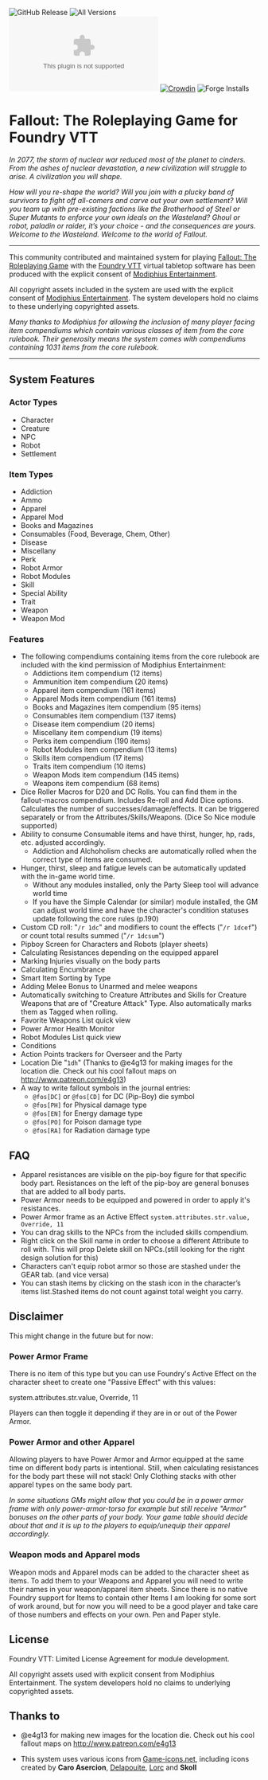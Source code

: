 ![GitHub Release](https://img.shields.io/github/release-date/Muttley/foundryvtt-fallout)
![All Versions](https://img.shields.io/github/downloads/Muttley/foundryvtt-fallout/total)
![Latest Version](https://img.shields.io/github/downloads/Muttley/foundryvtt-fallout/latest/fallout.zip)
[![Crowdin](https://badges.crowdin.net/foundryvtt-fallout/localized.svg)](https://crowdin.com/project/foundryvtt-fallout)
![Forge Installs](https://img.shields.io/badge/dynamic/json?label=Forge%20Installs&query=package.installs&suffix=%25&url=https%3A%2F%2Fforge-vtt.com%2Fapi%2Fbazaar%2Fpackage%2Ffallout)

# Fallout: The Roleplaying Game for Foundry VTT

*In 2077, the storm of nuclear war reduced most of the planet to cinders. From the ashes of nuclear devastation, a new civilization will struggle to arise. A civilization you will shape.*

*How will you re-shape the world? Will you join with a plucky band of survivors to fight off all-comers and carve out your own settlement? Will you team up with pre-existing factions like the Brotherhood of Steel or Super Mutants to enforce your own ideals on the Wasteland? Ghoul or robot, paladin or raider, it’s your choice - and the consequences are yours. Welcome to the Wasteland. Welcome to the world of Fallout.*

---

This community contributed and maintained system for playing [Fallout: The Roleplaying Game][1] with the [Foundry VTT][2] virtual tabletop software has been produced with the explicit consent of [Modiphius Entertainment][3].

All copyright assets included in the system are used with the explicit consent of [Modiphius Entertainment][3]. The system developers hold no claims to these underlying copyrighted assets.

*Many thanks to Modiphius for allowing the inclusion of many player facing item compendiums which contain various classes of item from the core rulebook. Their generosity means the system comes with compendiums containing 1031 items from the core rulebook.*

---

## System Features

### Actor Types

- Character
- Creature
- NPC
- Robot
- Settlement

### Item Types

- Addiction
- Ammo
- Apparel
- Apparel Mod
- Books and Magazines
- Consumables (Food, Beverage, Chem, Other)
- Disease
- Miscellany
- Perk
- Robot Armor
- Robot Modules
- Skill
- Special Ability
- Trait
- Weapon
- Weapon Mod

### Features

- The following compendiums containing items from the core rulebook are included with the kind permission of Modiphius Entertainment:
	* Addictions item compendium (12 items)
	* Ammunition item compendium (20 items)
	* Apparel item compendium (161 items)
	* Apparel Mods item compendium (161 items)
	* Books and Magazines item compendium (95 items)
	* Consumables item compendium (137 items)
	* Disease item compendium (20 items)
	* Miscellany item compendium (19 items)
	* Perks item compendium (190 items)
	* Robot Modules item compendium (13 items)
	* Skills item compendium (17 items)
	* Traits item compendium (10 items)
	* Weapon Mods item compendium (145 items)
	* Weapons item compendium (68 items)
- Dice Roller Macros for D20 and DC Rolls. You can find them in the fallout-macros compendium. Includes Re-roll and Add Dice options. Calculates the number of successes/damage/effects. It can be triggered separately or from the Attributes/Skills/Weapons. (Dice So Nice module supported)
- Ability to consume Consumable items and have thirst, hunger, hp, rads, etc. adjusted accordingly.
	* Addiction and Alchoholism checks are automatically rolled when the correct type of items are consumed.
- Hunger, thirst, sleep and fatigue levels can be automatically updated with the in-game world time.
	* Without any modules installed, only the Party Sleep tool will advance world time
	* If you have the Simple Calendar (or similar) module installed, the GM can adjust world time and have the character's condition statuses update following the core rules (p.190)
- Custom CD roll: "`/r 1dc`" and modifiers to count the effects ("`/r 1dcef`") or count total results summed ("`/r 1dcsum`")
- Pipboy Screen for Characters and Robots (player sheets)
- Calculating Resistances depending on the equipped apparel
- Marking Injuries visually on the body parts
- Calculating Encumbrance
- Smart Item Sorting by Type
- Adding Melee Bonus to Unarmed and melee weapons
- Automatically switching to Creature Attributes and Skills for Creature Weapons that are of "Creature Attack" Type. Also automatically marks them as Tagged when rolling.
- Favorite Weapons List quick view
- Power Armor Health Monitor
- Robot Modules List quick view
- Conditions
- Action Points trackers for Overseer and the Party
- Location Die "`1dh`" (Thanks to @e4g13 for making images for the location die. Check out his cool fallout maps on http://www.patreon.com/e4g13)
- A way to write fallout symbols in the journal entries:
	* `@fos[DC]` or `@fos[CD]` for DC (Pip-Boy) die symbol
	* `@fos[PH]` for Physical damage type
	* `@fos[EN]` for Energy damage type
	* `@fos[PO]` for Poison damage type
	* `@fos[RA]` for Radiation damage type

## FAQ

- Apparel resistances are visible on the pip-boy figure for that specific body part. Resistances on the left of the pip-boy are general bonuses that are added to all body parts.
- Power Armor needs to be equipped and powered in order to apply it's resistances.
- Power Armor frame as an Active Effect `system.attributes.str.value, Override, 11`
- You can drag skills to the NPCs from the included skills compendium.
- Right click on the Skill name in order to choose a different Attribute to roll with. This will prop Delete skill on NPCs.(still looking for the right design solution for this)
- Characters can't equip robot armor so those are stashed under the GEAR tab. (and vice versa)
- You can stash items by clicking on the stash icon in the character’s items list.Stashed items do not count against total weight you carry.

## Disclaimer

This might change in the future but for now:

### Power Armor Frame

There is no item of this type but you can use Foundry's Active Effect on the character sheet to create one "Passive Effect" with this values:

system.attributes.str.value, Override, 11

Players can then toggle it depending if they are in or out of the Power Armor.

### Power Armor and other Apparel

Allowing players to have Power Armor and Armor equipped at the same time on different body parts is intentional. Still, when calculating resistances for the body part these will not stack! Only Clothing stacks with other apparel types on the same body part.

_In some situations GMs might allow that you could be in a power armor frame with only power-armor-torso for example but still receive "Armor" bonuses on the other parts of your body. Your game table should decide about that and it is up to the players to equip/unequip their apparel accordingly._

### Weapon mods and Apparel mods

Weapon mods and Apparel mods can be added to the character sheet as items.
To add them to your Weapons and Apparel you will need to write their names in your weapon/apparel item sheets.
Since there is no native Foundry support for Items to contain other Items I am looking for some sort of work around, but for now you will need to be a good player and take care of those numbers and effects on your own. Pen and Paper style.

## License

Foundry VTT: Limited License Agreement for module development.

All copyright assets used with explicit consent from Modiphius Entertainment. The system developers hold no claims to underlying copyrighted assets.

## Thanks to

- @e4g13 for making new images for the location die. Check out his cool fallout maps on http://www.patreon.com/e4g13

- This system uses various icons from [Game-icons.net](https://game-icons.net/), including icons created by **Caro Asercion**, [Delapouite](https://delapouite.com/), [Lorc](https://lorcblog.blogspot.com/) and **Skoll**

[1]: https://www.modiphius.net/pages/fallout-the-roleplaying-game
[2]: https://foundryvtt.com
[3]: https://www.modiphius.net
